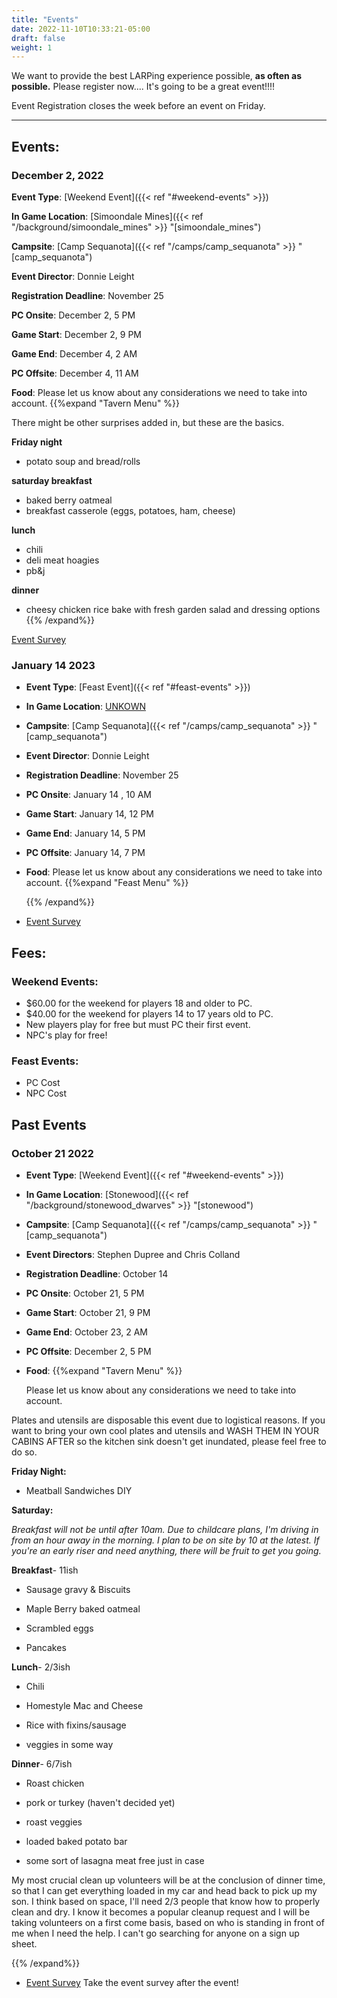 ```yaml
---
title: "Events"
date: 2022-11-10T10:33:21-05:00
draft: false
weight: 1
---
```


We want to provide the best LARPing experience possible, **as often as possible.**  Please register now.... It's going to be a great event!!!!

Event Registration closes the week before an event on Friday.

------

## Events:

### December 2, 2022

**Event Type**: [Weekend Event]({{< ref "#weekend-events" >}})

**In Game Location**: [Simoondale Mines]({{< ref "/background/simoondale_mines" >}} "[simoondale_mines")

**Campsite**: [Camp Sequanota]({{< ref "/camps/camp_sequanota" >}} "[camp_sequanota")

**Event Director**: Donnie Leight

**Registration Deadline**: November 25

**PC Onsite**:  December 2, 5 PM 

**Game Start**: December 2, 9 PM 

**Game End**: December 4, 2 AM

**PC Offsite**:  December 4, 11 AM

**Food**:  Please let us know about any considerations we need to take into account. {{%expand "Tavern Menu" %}} 

There might be other surprises added in, but these are the basics.

**Friday night**

- potato soup and bread/rolls

**saturday breakfast** 

- baked berry oatmeal
- breakfast casserole (eggs, potatoes, ham, cheese)

**lunch**

- chili
- deli meat hoagies
- pb&j

**dinner**

- cheesy chicken rice bake with fresh garden salad and dressing options
  {{% /expand%}}

[Event Survey](https://docs.google.com/forms/d/e/1FAIpQLScjlhsW1KOVLdt_YBy-xkgHZqKsu8C3qoEndHWdnTWtuDqqhg/viewform)

### January 14 2023

- **Event Type**: [Feast Event]({{< ref "#feast-events" >}})
- **In Game Location**: [UNKOWN]()
- **Campsite**: [Camp Sequanota]({{< ref "/camps/camp_sequanota" >}} "[camp_sequanota")
- **Event Director**: Donnie Leight
- **Registration Deadline**: November 25
- **PC Onsite**:  January 14 , 10 AM
- **Game Start**: January 14, 12 PM 
- **Game End**: January 14, 5 PM 
- **PC Offsite**:  January 14, 7 PM 
- **Food**:  Please let us know about any considerations we need to take into account. {{%expand "Feast Menu" %}} 

  {{% /expand%}}

- [Event Survey](https://docs.google.com/forms/d/e/1FAIpQLScjlhsW1KOVLdt_YBy-xkgHZqKsu8C3qoEndHWdnTWtuDqqhg/viewform)

## Fees:

### Weekend Events: 

- $60.00 for the weekend for players 18 and older to PC.
- $40.00 for the weekend for players 14 to 17 years old to PC.
- New players play for free but must PC their first event.
- NPC's play for free!

### Feast Events:

- PC Cost
- NPC Cost

## Past Events


### October 21 2022

- **Event Type**: [Weekend Event]({{< ref "#weekend-events" >}})
- **In Game Location**:  [Stonewood]({{< ref "/background/stonewood_dwarves" >}} "[stonewood")
- **Campsite**: [Camp Sequanota]({{< ref "/camps/camp_sequanota" >}} "[camp_sequanota")
- **Event Directors**: Stephen Dupree and Chris Colland
- **Registration Deadline**: October 14
- **PC Onsite**:  October 21, 5 PM 
- **Game Start**: October 21, 9 PM 
- **Game End**: October 23, 2 AM
- **PC Offsite**: December 2, 5 PM 
- **Food**:   {{%expand "Tavern Menu" %}} 

  Please let us know about any considerations we need to take into account.

Plates and utensils are disposable this event due to logistical reasons. If you want to bring your own cool plates and utensils and WASH THEM IN YOUR CABINS AFTER so the kitchen sink doesn't get inundated, please feel free to do so.

**Friday Night:**

-   Meatball Sandwiches DIY


  **Saturday:**

*Breakfast will not be until after 10am. Due to childcare plans, I'm driving in from an hour away in the morning. I plan to be on site by 10 at the latest. If you're an early riser and need anything, there will be fruit to get you going.*

 **Breakfast**- 11ish

- Sausage gravy & Biscuits

- Maple Berry baked oatmeal

- Scrambled eggs

- Pancakes

**Lunch**- 2/3ish

- Chili

- Homestyle Mac and Cheese

- Rice with fixins/sausage

- veggies in some way

**Dinner**- 6/7ish

- Roast chicken

- pork or turkey (haven't decided yet)

- roast veggies

- loaded baked potato bar

- some sort of lasagna meat free just in case 

My most crucial clean up volunteers will be at the conclusion of dinner time, so that I can get everything loaded in my car and head back to pick up my son. I think based on space, I'll need 2/3 people that know how to properly clean and dry. I know it becomes a popular cleanup request and I will be taking volunteers on a first come basis, based on who is standing in front of me when I need the help. I can't go searching for anyone on a sign up sheet.

  {{% /expand%}}

- [Event Survey](https://docs.google.com/forms/d/e/1FAIpQLScjlhsW1KOVLdt_YBy-xkgHZqKsu8C3qoEndHWdnTWtuDqqhg/viewform) Take the event survey after the event!
